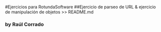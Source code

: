#Ejercicios para RotundaSoftware
##Ejercicio de parseo de URL & ejercicio de manipulación de objetos >> README.md


### by Raúl Corrado
